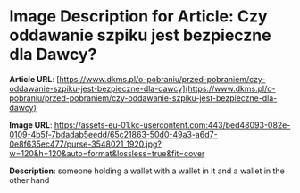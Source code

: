 # Image Description for Article: Czy oddawanie szpiku jest bezpieczne dla Dawcy? 
**Article URL**: [https://www.dkms.pl/o-pobraniu/przed-pobraniem/czy-oddawanie-szpiku-jest-bezpieczne-dla-dawcy](https://www.dkms.pl/o-pobraniu/przed-pobraniem/czy-oddawanie-szpiku-jest-bezpieczne-dla-dawcy)

**Image URL**: https://assets-eu-01.kc-usercontent.com:443/bed48093-082e-0109-4b5f-7bdadab5eedd/65c21863-50d0-49a3-a6d7-0e8f635ec477/purse-3548021_1920.jpg?w=120&h=120&auto=format&lossless=true&fit=cover

**Description**: someone holding a wallet with a wallet in it and a wallet in the other hand
